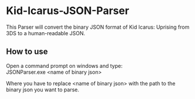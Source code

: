 # Kid-Icarus-JSON-Parser
This Parser will convert the binary JSON format of Kid Icarus: Uprising from 3DS to a human-readable JSON.

## How to use
Open a command prompt on windows and type:<br>
JSONParser.exe \<name of binary json\>

Where you have to replace \<name of binary json\> with the path to the binary json you want to parse.
